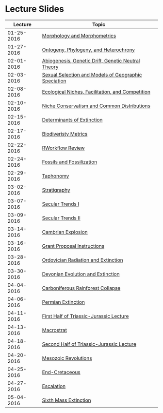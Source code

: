 # Lecture Slides

Lecture | Topic
----- | -----
01-25-2016 | [Morphology and Morphometrics](http://teststrata.geology.wisc.edu/teachPaleobiology/LectureSlides/Morphometrics01252016.pdf)
01-27-2016 | [Ontogeny, Phylogeny, and Heterochrony](http://teststrata.geology.wisc.edu/teachPaleobiology/LectureSlides/OntogenyPhylogenyHeterochrony012172016.pdf)
02-01-2016 | [Abiogenesis, Genetic Drift, Genetic Neutral Theory](http://teststrata.geology.wisc.edu/teachPaleobiology/LectureSlides/Abiogenesis02012016.pdf)
02-03-2016 | [Sexual Selection and Models of Geographic Speciation](http://teststrata.geology.wisc.edu/teachPaleobiology/LectureSlides/SexualSelection02032016.pdf)
02-08-2016 | [Ecological Niches, Facilitation, and Competition](http://teststrata.geology.wisc.edu/teachPaleobiology/LectureSlides/EcologicalNiches02082016.pdf)
02-10-2016 | [Niche Conservatism and Common Distributions](http://teststrata.geology.wisc.edu/teachPaleobiology/LectureSlides/CommonDistributions02102016.pdf)
02-15-2016 | [Determinants of Extinction](http://teststrata.geology.wisc.edu/teachPaleobiology/LectureSlides/ExtinctionRisk02152016.pdf)
02-17-2016 | [Biodiveristy Metrics](http://teststrata.geology.wisc.edu/teachPaleobiology/LectureSlides/Biodiversity02172016.pdf)
02-22-2016 | [RWorkflow Review](http://teststrata.geology.wisc.edu/teachPaleobiology/LectureSlides/RWorkflow.pdf)
02-24-2016 | [Fossils and Fossilization](http://teststrata.geology.wisc.edu/teachPaleobiology/LectureSlides/Fossils02242016.pdf)
02-29-2016 | [Taphonomy](http://teststrata.geology.wisc.edu/teachPaleobiology/LectureSlides/Taphonomy02292016.pdf)
03-02-2016 | [Stratigraphy](http://teststrata.geology.wisc.edu/teachPaleobiology/LectureSlides/Stratigraphy03022016.pdf)
03-07-2016 | [Secular Trends I](http://teststrata.geology.wisc.edu/teachPaleobiology/LectureSlides/SecularTrends03072016.pdf)
03-09-2016 | [Secular Trends II](http://teststrata.geology.wisc.edu/teachPaleobiology/LectureSlides/SecularTrends03092016.pdf)
03-14-2016 | [Cambrian Explosion](http://teststrata.geology.wisc.edu/teachPaleobiology/LectureSlides/CambrianExplosion06142016.pdf)
03-16-2016 | [Grant Proposal Instructions](http://teststrata.geology.wisc.edu/teachPaleobiology/LectureSlides/GrantProposalInstruction03162016.pdf)
03-28-2016 | [Ordovician Radiation and Extinction](http://teststrata.geology.wisc.edu/teachPaleobiology/LectureSlides/Ordovician03282016.pdf) 
03-30-2016 | [Devonian Evolution and Extinction](http://teststrata.geology.wisc.edu/teachPaleobiology/LectureSlides/Devonian03302016.pdf)
04-04-2016 | [Carboniferous Rainforest Collapse](http://teststrata.geology.wisc.edu/teachPaleobiology/LectureSlides/Carboniferous04042016.pdf)
04-06-2016 | [Permian Extinction](http://teststrata.geology.wisc.edu/teachPaleobiology/LectureSlides/Permian04062016.pdf)
04-11-2016 | [First Half of Triassic-Jurassic Lecture](http://teststrata.geology.wisc.edu/teachPaleobiology/LectureSlides/TriassicFirstHalf04112016.pdf)
04-13-2016 | [Macrostrat](http://teststrata.geology.wisc.edu/teachPaleobiology/LectureSlides/Macrostrat04132016.pdf)
04-18-2016 | [Second Half of Triassic-Jurassic Lecture](http://teststrata.geology.wisc.edu/teachPaleobiology/LectureSlides/TriassicSecondHalf04182016.pdf)
04-20-2016 | [Mesozoic Revolutions](http://teststrata.geology.wisc.edu/teachPaleobiology/LectureSlides/MesozoicRevolution04202016.pdf)
04-25-2016 | [End-Cretaceous](http://teststrata.geology.wisc.edu/teachPaleobiology/LectureSlides/EndCretaceous04252016.pdf)
04-27-2016 | [Escalation](http://teststrata.geology.wisc.edu/teachPaleobiology/LectureSlides/Escalation04272016.pdf)
05-04-2016 | [Sixth Mass Extinction](http://teststrata.geology.wisc.edu/teachPaleobiology/LectureSlides/SixthExtinction04052016.pdf)
